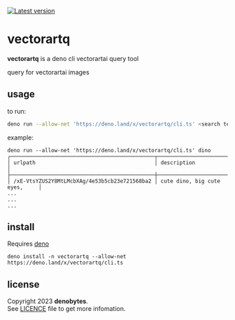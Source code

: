 
[![Latest version](https://deno.land/badge/vectorartq/version)](https://deno.land/x/vectorartq)

# vectorartq

**vectorartq** is a deno cli vectorartai query tool

query for vectorartai images

## usage

to run:

```sh
deno run --allow-net 'https://deno.land/x/vectorartq/cli.ts' <search term>
```

example:

```
deno run --allow-net 'https://deno.land/x/vectorartq/cli.ts' dino
┌──────────────────────────────────────────────┬───────────────────────────────┐
│ urlpath                                      │ description                   │
├──────────────────────────────────────────────┼───────────────────────────────┤
│ /xE-VtsYZUS2Y8MtLMcbXAg/4e53b5cb23e721568ba2 │ cute dino, big cute eyes,     │
...
...
...
```

## install

Requires [deno](https://deno.land/manual@v1.33.2/getting_started/installation)

```
deno install -n vectorartq --allow-net https://deno.land/x/vectorartq/cli.ts
```

## license

Copyright 2023 **denobytes**.\
See [LICENCE](LICENSE) file to get more infomation.

